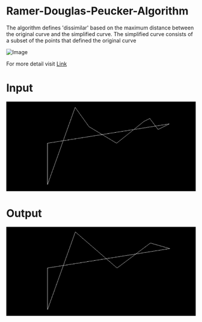 # Ramer-Douglas-Peucker-Algorithm

The algorithm defines 'dissimilar' based on the maximum distance between the original curve and the simplified curve.
The simplified curve consists of a subset of the points that defined the original curve

![Image](https://upload.wikimedia.org/wikipedia/commons/thumb/3/30/Douglas-Peucker_animated.gif/330px-Douglas-Peucker_animated.gif)

For more detail visit [Link](https://en.wikipedia.org/wiki/Ramer%E2%80%93Douglas%E2%80%93Peucker_algorithm)

# Input
![Image](/Statics/input.jpg)

# Output
![Image](/Statics/out.jpg)
